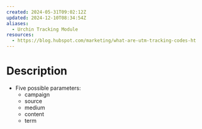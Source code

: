 ```yaml
---
created: 2024-05-31T09:02:12Z
updated: 2024-12-10T08:34:54Z
aliases:
  - Urchin Tracking Module
resources:
  - https://blog.hubspot.com/marketing/what-are-utm-tracking-codes-ht
---
```

# Description
- Five possible parameters:
	- campaign
	- source
	- medium
	- content
	- term